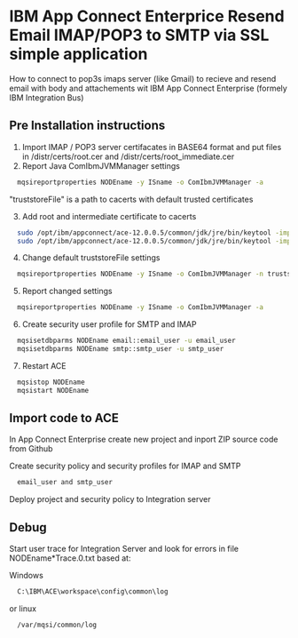 
# IBM App Connect Enterprice Resend Email IMAP/POP3 to SMTP via SSL simple application

How to connect to pop3s imaps server (like Gmail) to recieve and resend email with body and attachements wit IBM App Connect Enterprise (formely IBM Integration Bus)
## Pre Installation instructions


1. Import IMAP / POP3 server certifacates in BASE64 format and put files in /distr/certs/root.cer and /distr/certs/root_immediate.cer
2.  Report Java ComIbmJVMManager settings 
```bash
  mqsireportproperties NODEname -у ISname -o ComIbmJVMManager -a
```
"truststoreFile" is a path to cacerts with default trusted certificates

3. Add root and intermediate certificate to cacerts
```bash
  sudo /opt/ibm/appconnect/ace-12.0.0.5/common/jdk/jre/bin/keytool -import -alias root.cer -file /distr/cert/root.cer -keystore "/opt/ibm/appconnect/ace-12.0.0.5/common/jdk/jre/lib/security/cacerts" -storepass changeit
  sudo /opt/ibm/appconnect/ace-12.0.0.5/common/jdk/jre/bin/keytool -import -alias root_immediate.cer -file /distr/cert/root_immediate.cer -keystore "/opt/ibm/appconnect/ace-12.0.0.5/common/jdk/jre/lib/security/cacerts" -storepass changeit

```   
4. Change default truststoreFile settings
```bash
  mqsireportproperties NODEname -у ISname -o ComIbmJVMManager -n truststoreFile -v "/opt/ibm/appconnect/ace-12.0.0.5/common/jdk/jre/lib/security/cacerts"
```
5. Report changed settings
```bash
  mqsireportproperties NODEname -у ISname -o ComIbmJVMManager -a
```
6. Create security user profile for SMTP and IMAP 
```bash
  mqsisetdbparms NODEname email::email_user -u email_user
  mqsisetdbparms NODEname smtp::smtp_user -u smtp_user
```
7. Restart ACE 
```bash
  mqsistop NODEname
  mqsistart NODEname
```
## Import code to ACE

In App Connect Enterprise create new project and inport ZIP source code from Github

Create security policy and security profiles for IMAP and SMTP
```bash
  email_user and smtp_user
```

Deploy project and security policy to Integration server
## Debug

Start user trace for Integration Server and look for errors in file NODEname*Trace.0.txt
based at:

Windows
```bash
  C:\IBM\ACE\workspace\config\common\log
```
or linux
```bash
  /var/mqsi/common/log
```

